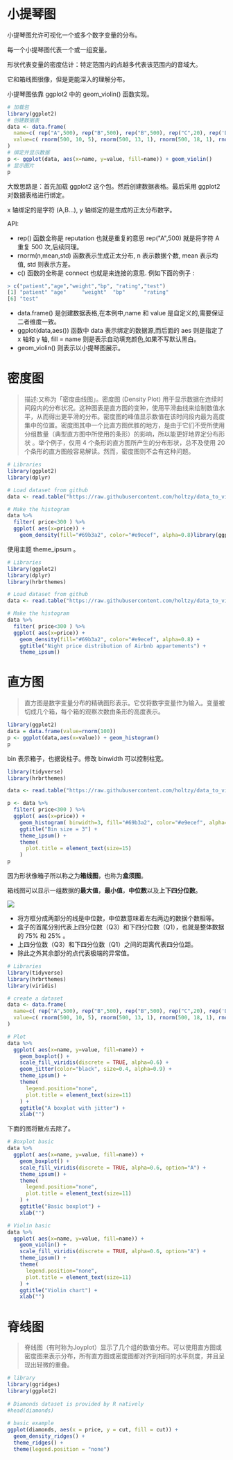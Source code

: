 # 小提琴图

小提琴图允许可视化一个或多个数字变量的分布。

每一个小提琴图代表一个或一组变量。

形状代表变量的密度估计：特定范围内的点越多代表该范围内的音域大。

它和箱线图很像，但是更能深入的理解分布。

小提琴图依靠 ggplot2 中的 geom_violin() 函数实现。


```r
# 加载包
library(ggplot2)
# 创建数据表
data <- data.frame(
  name=c( rep("A",500), rep("B",500), rep("B",500), rep("C",20), rep('D', 100)  ),
  value=c( rnorm(500, 10, 5), rnorm(500, 13, 1), rnorm(500, 18, 1), rnorm(20, 25, 4), rnorm(100, 12, 1) )
)
# 绑定并显示数据 
p <- ggplot(data, aes(x=name, y=value, fill=name)) + geom_violin()
# 显示图片
p
```

大致思路是：首先加载 ggplot2 这个包。然后创建数据表格。最后采用 ggplot2 对数据表格进行绑定。

x 轴绑定的是字符 (A,B...), y 轴绑定的是生成的正太分布数字。

API: 

* rep() 函数全称是 reputation 也就是重复的意思 rep("A",500) 就是将字符 A 重复 500 次,后续同理。
* rnorm(n,mean,std) 函数表示生成正太分布, n 表示数据个数, mean 表示均值, std 则表示方差。
* c() 函数的全称是 connect 也就是来连接的意思. 例如下面的例子 :

```r
> c("patient","age","weight","bp", "rating","test")
[1] "patient" "age"     "weight"  "bp"      "rating" 
[6] "test"  
```

* data.frame() 是创建数据表格,在本例中,name 和 value 是自定义的,需要保证二者维度一致。
* ggplot(data,aes()) 函数中 data 表示绑定的数据源,而后面的 aes 则是指定了 x 轴和 y 轴, fill = name 则是表示自动填充颜色,如果不写默认黑白。
* geom_violin() 则表示以小提琴图展示。


# 密度图

> 描述:又称为「密度曲线图」。密度图 (Density Plot) 用于显示数据在连续时间段内的分布状况。这种图表是直方图的变种，使用平滑曲线来绘制数值水平，从而得出更平滑的分布。密度图的峰值显示数值在该时间段内最为高度集中的位置。密度图其中一个比直方图优胜的地方，是由于它们不受所使用分组数量（典型直方图中所使用的条形）的影响，所以能更好地界定分布形状 。举个例子，仅用 4 个条形的直方图所产生的分布形状，总不及使用 20 个条形的直方图般容易解读。然而，密度图则不会有这种问题。

```r
# Libraries
library(ggplot2)
library(dplyr)

# Load dataset from github
data <- read.table("https://raw.githubusercontent.com/holtzy/data_to_viz/master/Example_dataset/1_OneNum.csv", header=TRUE)

# Make the histogram
data %>%
  filter( price<300 ) %>%
  ggplot( aes(x=price)) +
    geom_density(fill="#69b3a2", color="#e9ecef", alpha=0.8)library(ggplot2)
```

使用主题 theme_ipsum 。

```r
# Libraries
library(ggplot2)
library(dplyr)
library(hrbrthemes)

# Load dataset from github
data <- read.table("https://raw.githubusercontent.com/holtzy/data_to_viz/master/Example_dataset/1_OneNum.csv", header=TRUE)

# Make the histogram
data %>%
  filter( price<300 ) %>%
  ggplot( aes(x=price)) +
    geom_density(fill="#69b3a2", color="#e9ecef", alpha=0.8) +
    ggtitle("Night price distribution of Airbnb appartements") +
    theme_ipsum()
```

# 直方图

> 直方图是数字变量分布的精确图形表示。它仅将数字变量作为输入。变量被切成几个箱，每个箱的观察次数由条形的高度表示。

```r
library(ggplot2)
data = data.frame(value=rnorm(100))
p <- ggplot(data,aes(x=value)) + geom_histogram()
p
```

bin 表示箱子，也据说柱子。修改 binwidth 可以控制柱宽。

```r
library(tidyverse)
library(hrbrthemes)

data <- read.table("https://raw.githubusercontent.com/holtzy/data_to_viz/master/Example_dataset/1_OneNum.csv", header=TRUE)

p <- data %>%
  filter( price<300 ) %>%
  ggplot( aes(x=price)) +
    geom_histogram( binwidth=3, fill="#69b3a2", color="#e9ecef", alpha=0.9) +
    ggtitle("Bin size = 3") +
    theme_ipsum() +
    theme(
      plot.title = element_text(size=15)
    )
p
```

因为形状像箱子所以称之为**箱线图**，也称为**盒须图**。

箱线图可以显示一组数据的**最大值**，**最小值**，**中位数**以及**上下四分位数**。

![](https://gitee.com/weijiew/pic/raw/master/img/1435.png)

* 将方框分成两部分的线是中位数，中位数意味着左右两边的数据个数相等。
* 盒子的首尾分别代表上四分位数（Q3）和下四分位数（Q1），也就是整体数据的 75% 和 25% 。
* 上四分位数（Q3）和下四分位数（Q1）之间的距离代表四分位距。
* 除此之外其余部分的点代表极端的异常值。

```r
# Libraries
library(tidyverse)
library(hrbrthemes)
library(viridis)

# create a dataset
data <- data.frame(
  name=c( rep("A",500), rep("B",500), rep("B",500), rep("C",20), rep('D', 100)  ),
  value=c( rnorm(500, 10, 5), rnorm(500, 13, 1), rnorm(500, 18, 1), rnorm(20, 25, 4), rnorm(100, 12, 1) )
)

# Plot
data %>%
  ggplot( aes(x=name, y=value, fill=name)) +
    geom_boxplot() +
    scale_fill_viridis(discrete = TRUE, alpha=0.6) +
    geom_jitter(color="black", size=0.4, alpha=0.9) +
    theme_ipsum() +
    theme(
      legend.position="none",
      plot.title = element_text(size=11)
    ) +
    ggtitle("A boxplot with jitter") +
    xlab("")
```

下面的图将散点去除了。

```r
# Boxplot basic
data %>%
  ggplot( aes(x=name, y=value, fill=name)) +
    geom_boxplot() +
    scale_fill_viridis(discrete = TRUE, alpha=0.6, option="A") +
    theme_ipsum() +
    theme(
      legend.position="none",
      plot.title = element_text(size=11)
    ) +
    ggtitle("Basic boxplot") +
    xlab("")

# Violin basic
data %>%
  ggplot( aes(x=name, y=value, fill=name)) +
    geom_violin() +
    scale_fill_viridis(discrete = TRUE, alpha=0.6, option="A") +
    theme_ipsum() +
    theme(
      legend.position="none",
      plot.title = element_text(size=11)
    ) +
    ggtitle("Violin chart") +
    xlab("")
```

# 脊线图 

> 脊线图（有时称为Joyplot）显示了几个组的数值分布。可以使用直方图或密度图来表示分布，所有直方图或密度图都对齐到相同的水平刻度，并且呈现出轻微的重叠。

```r
# library
library(ggridges)
library(ggplot2)
 
# Diamonds dataset is provided by R natively
#head(diamonds)
 
# basic example
ggplot(diamonds, aes(x = price, y = cut, fill = cut)) +
  geom_density_ridges() +
  theme_ridges() + 
  theme(legend.position = "none")
```
